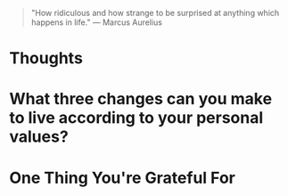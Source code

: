
> \"How ridiculous and how strange to be surprised at anything which happens in life.\" — Marcus Aurelius

# Thoughts

# What three changes can you make to live according to your personal values?

# One Thing You're Grateful For

